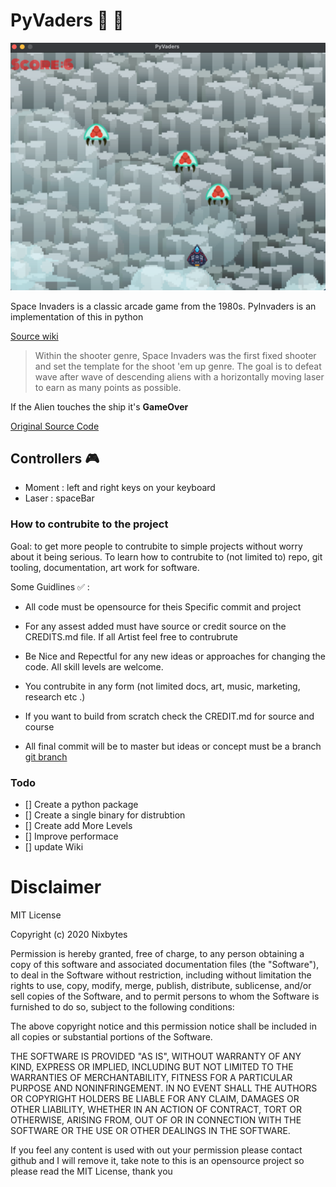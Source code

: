 # PyVaders 👾 🚀
 
![PyVaders](./pyvaders-screenshot.png)

Space Invaders is a classic arcade game from the 1980s. PyInvaders is an implementation of this in python

[Source wiki](https://en.wikipedia.org/wiki/Space_Invaders)

> Within the shooter genre, Space Invaders was the first fixed shooter and set the template for the shoot 'em up genre. The goal is to defeat wave after wave of descending aliens with a horizontally moving laser to earn as many points as possible.

If the Alien touches the ship it's **GameOver**

[Original Source Code](https://www.udemy.com/course/python-game-development-using-pygame-and-python-3/)

## Controllers 🎮

- Moment : left and right keys on your keyboard
- Laser : spaceBar


### How to contrubite to the project

Goal: to get more people to contrubite to simple projects without worry about it being serious. To learn how to contrubite to (not limited to) repo, git tooling, documentation, art work for software. 

Some Guidlines ✅ :

- All code must be opensource for theis Specific commit and project

- For any assest added must have source or credit source on the CREDITS.md file. If all Artist feel free to contrubrute  

- Be Nice and Repectful for any new ideas or approaches for changing the code. All skill levels are welcome. 

- You contrubite in any form (not limited docs, art, music, marketing, research etc .)

- If you want to build from scratch check the CREDIT.md for source and course

- All final commit will be to master but ideas or concept must be a branch [git branch](https://git-scm.com/book/en/v2/Git-Branching-Basic-Branching-and-Merging)


### Todo

- [] Create a python package
- [] Create a single binary for distrubtion 
- [] Create add More Levels 
- [] Improve performace 
- [] update Wiki 


# Disclaimer 

MIT License

Copyright (c) 2020 Nixbytes

Permission is hereby granted, free of charge, to any person obtaining a copy
of this software and associated documentation files (the "Software"), to deal
in the Software without restriction, including without limitation the rights
to use, copy, modify, merge, publish, distribute, sublicense, and/or sell
copies of the Software, and to permit persons to whom the Software is
furnished to do so, subject to the following conditions:

The above copyright notice and this permission notice shall be included in all
copies or substantial portions of the Software.

THE SOFTWARE IS PROVIDED "AS IS", WITHOUT WARRANTY OF ANY KIND, EXPRESS OR
IMPLIED, INCLUDING BUT NOT LIMITED TO THE WARRANTIES OF MERCHANTABILITY,
FITNESS FOR A PARTICULAR PURPOSE AND NONINFRINGEMENT. IN NO EVENT SHALL THE
AUTHORS OR COPYRIGHT HOLDERS BE LIABLE FOR ANY CLAIM, DAMAGES OR OTHER
LIABILITY, WHETHER IN AN ACTION OF CONTRACT, TORT OR OTHERWISE, ARISING FROM,
OUT OF OR IN CONNECTION WITH THE SOFTWARE OR THE USE OR OTHER DEALINGS IN THE
SOFTWARE.

If you feel any content is used with out your permission please contact github and I will remove it, take note to this is an opensource project so please read the MIT License, thank you 